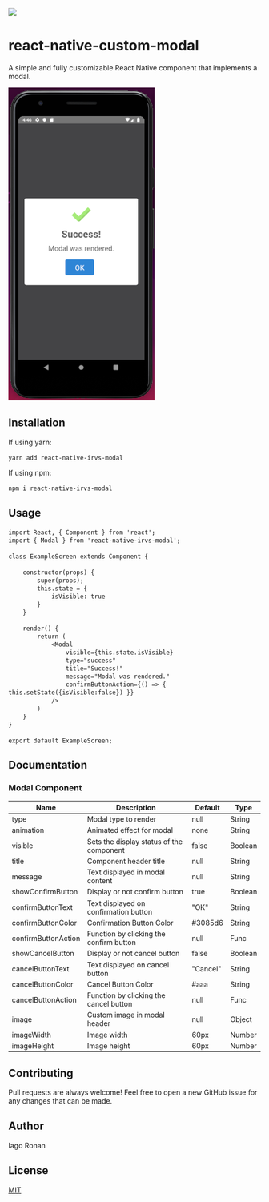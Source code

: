 ![](https://img.shields.io/npm/v/react-native-irvs-modal.svg?style=flat)

# react-native-custom-modal

A simple and fully customizable React Native component that implements a modal. 

![](src/assets/examples/success.png)

## Installation

If using yarn:

```
yarn add react-native-irvs-modal
```

If using npm:

```
npm i react-native-irvs-modal
```

## Usage

```
import React, { Component } from 'react';
import { Modal } from 'react-native-irvs-modal';

class ExampleScreen extends Component {
    
    constructor(props) {
        super(props);
        this.state = {
            isVisible: true
        }
    }

    render() {
        return (
            <Modal
                visible={this.state.isVisible} 
                type="success"
                title="Success!"
                message="Modal was rendered."
                confirmButtonAction={() => { this.setState({isVisible:false}) }}
            />
        )
    }
}

export default ExampleScreen;
```

## Documentation

### Modal Component
| Name                      | Description                              | Default     | Type   |
|---------------------------|------------------------------------------|-------------|--------|
| type                      | Modal type to render                     | null        | String |
| animation                 | Animated effect for modal                | none        | String |
| visible                   | Sets the display status of the component | false       | Boolean |
| title                     | Component header title                   | null        | String |
| message                   | Text displayed in modal content          | null        | String |
| showConfirmButton         | Display or not confirm button            | true        | Boolean |
| confirmButtonText         | Text displayed on confirmation button    | "OK"        | String |
| confirmButtonColor        | Confirmation Button Color                | #3085d6     | String |
| confirmButtonAction       | Function by clicking the confirm button  | null        | Func |
| showCancelButton          | Display or not cancel button             | false       | Boolean |
| cancelButtonText          | Text displayed on cancel button          | "Cancel"    | String |
| cancelButtonColor         | Cancel Button Color                      | #aaa        | String |
| cancelButtonAction        | Function by clicking the cancel button   | null        | Func |
| image                     | Custom image in modal header             | null        | Object |
| imageWidth                | Image width                              | 60px        | Number |
| imageHeight               | Image height                             | 60px        | Number |


## Contributing
Pull requests are always welcome! Feel free to open a new GitHub issue for any changes that can be made.

## Author
Iago Ronan

## License
[MIT](./LICENSE)
